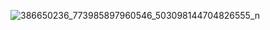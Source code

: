 
![386650236_773985897960546_503098144704826555_n](https://github.com/svetlanasieber/Software-Engineering--Path-SoftUni/assets/135451084/9ba07c5d-515b-46d1-9f50-c62a838502eb)
